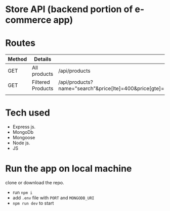 # Store API (backend portion of e-commerce app)

# Routes
| Method | Details           | URL                                                                                                                       |
|--------|-------------------|---------------------------------------------------------------------------------------------------------------------------|
| GET    | All products      | /api/products                                                                                                             |
| GET    | Filtered Products | /api/products?name="search"&price[lte]=400&price[gte]=100&company="ikea"&rating[lte]=4&rating[gte]=1&featured=true&page=2 |
|        |                   |                                                                                                                           |
# Tech used

- Express js.
- MongoDb
- Mongoose
- Node js.
- JS

# Run the app on local machine

clone or download the repo.

- run `npm i`
- add `.env` file with `PORT` and `MONGODB_URI`
- `npm run dev` to start
